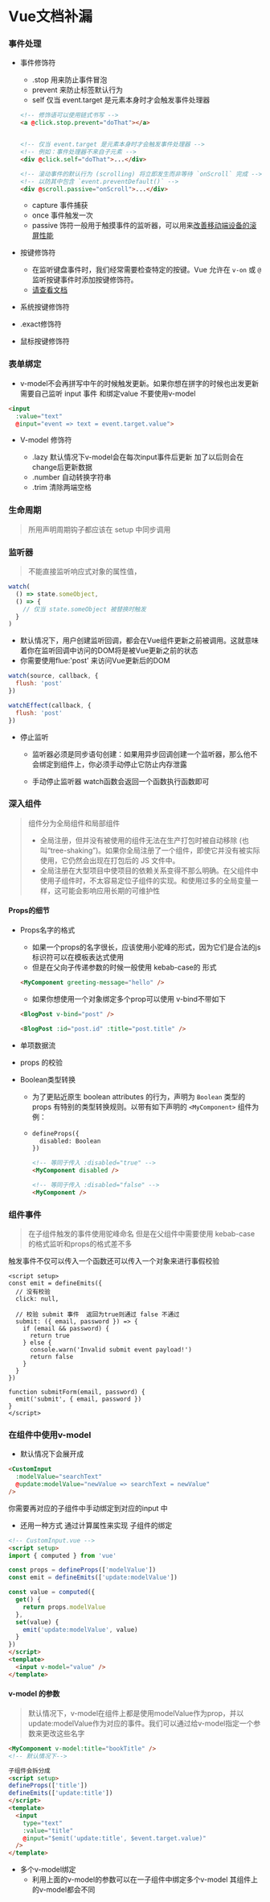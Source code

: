 # Vue文档补漏



### 事件处理

- 事件修饰符

  - .stop 用来防止事件冒泡
  - prevent 来防止标签默认行为
  - self 仅当 event.target 是元素本身时才会触发事件处理器

  ~~~html
  <!-- 修饰语可以使用链式书写 -->
  <a @click.stop.prevent="doThat"></a>
  
  
  <!-- 仅当 event.target 是元素本身时才会触发事件处理器 -->
  <!-- 例如：事件处理器不来自子元素 -->
  <div @click.self="doThat">...</div>
  
  <!-- 滚动事件的默认行为 (scrolling) 将立即发生而非等待 `onScroll` 完成 -->
  <!-- 以防其中包含 `event.preventDefault()` -->
  <div @scroll.passive="onScroll">...</div>
  ~~~

  - capture 事件捕获
  - once 事件触发一次
  - passive 饰符一般用于触摸事件的监听器，可以用来[改善移动端设备的滚屏性能](https://developer.mozilla.org/zh-CN/docs/Web/API/EventTarget/addEventListener#使用_passive_改善滚屏性能)

- 按键修饰符
  - 在监听键盘事件时，我们经常需要检查特定的按键。Vue 允许在 `v-on` 或 `@` 监听按键事件时添加按键修饰符。
  - [请查看文档](https://cn.vuejs.org/guide/essentials/event-handling.html#accessing-event-argument-in-inline-handlers)
- 系统按键修饰符
- .exact修饰符
- 鼠标按键修饰符

### 表单绑定

- v-model不会再拼写中午的时候触发更新。如果你想在拼字的时候也出发更新需要自己监听 input 事件 和绑定value 不要使用v-model

~~~html
<input
  :value="text"
  @input="event => text = event.target.value">
~~~

- V-model 修饰符

  - .lazy 默认情况下v-model会在每次input事件后更新 加了以后则会在change后更新数据
  - .number 自动转换字符串
  - .trim 清除两端空格

 ### 生命周期

> 所用声明周期钩子都应该在 setup 中同步调用

### 监听器

> 不能直接监听响应式对象的属性值，

~~~JavaScript
watch(
  () => state.someObject,
  () => {
    // 仅当 state.someObject 被替换时触发
  }
)
~~~

- 默认情况下，用户创建监听回调，都会在Vue组件更新之前被调用。这就意味着你在监听回调中访问的DOM将是被Vue更新之前的状态
- 你需要使用flue:'post' 来访问Vue更新后的DOM

~~~JavaScript
watch(source, callback, {
  flush: 'post'
})

watchEffect(callback, {
  flush: 'post'
})
~~~

- 停止监听

  - 监听器必须是同步语句创建：如果用异步回调创建一个监听器，那么他不会绑定到组件上，你必须手动停止它防止内存泄露

  - 手动停止监听器 watch函数会返回一个函数执行函数即可

### 深入组件

> 组件分为全局组件和局部组件
>
> - 全局注册，但并没有被使用的组件无法在生产打包时被自动移除 (也叫“tree-shaking”)。如果你全局注册了一个组件，即使它并没有被实际使用，它仍然会出现在打包后的 JS 文件中。
> - 全局注册在大型项目中使项目的依赖关系变得不那么明确。在父组件中使用子组件时，不太容易定位子组件的实现。和使用过多的全局变量一样，这可能会影响应用长期的可维护性

#### Props的细节

- Props名字的格式

  - 如果一个props的名字很长，应该使用小驼峰的形式，因为它们是合法的js标识符可以在模板表达式使用
  - 但是在父向子传递参数的时候一般使用  kebab-case的 形式

  ~~~html
  <MyComponent greeting-message="hello" />
  ~~~

  - 如果你想使用一个对象绑定多个prop可以使用 v-bind不带如下

  ~~~html
  <BlogPost v-bind="post" />
  
  <BlogPost :id="post.id" :title="post.title" />
  ~~~

- 单项数据流

- props 的校验  

- Boolean类型转换

  - 为了更贴近原生 boolean attributes 的行为，声明为 `Boolean` 类型的 props 有特别的类型转换规则。以带有如下声明的 `<MyComponent>` 组件为例：

  - ~~~html
    defineProps({
      disabled: Boolean
    })
    
    <!-- 等同于传入 :disabled="true" -->
    <MyComponent disabled />
    
    <!-- 等同于传入 :disabled="false" -->
    <MyComponent />
    ~~~

### 组件事件

> 在子组件触发的事件使用驼峰命名 但是在父组件中需要使用  kebab-case 的格式监听和props的格式差不多

触发事件不仅可以传入一个函数还可以传入一个对象来进行事假校验

~~~Vue
<script setup>
const emit = defineEmits({
  // 没有校验
  click: null,

  // 校验 submit 事件  返回为true则通过 false 不通过
  submit: ({ email, password }) => {
    if (email && password) {
      return true
    } else {
      console.warn('Invalid submit event payload!')
      return false
    }
  }
})

function submitForm(email, password) {
  emit('submit', { email, password })
}
</script>
~~~

### 在组件中使用v-model

 - 默认情况下会展开成

~~~html
<CustomInput
  :modelValue="searchText"
  @update:modelValue="newValue => searchText = newValue"
/>
~~~

你需要再对应的子组件中手动绑定到对应的input 中

- 还用一种方式 通过计算属性来实现 子组件的绑定

~~~html
<!-- CustomInput.vue -->
<script setup>
import { computed } from 'vue'

const props = defineProps(['modelValue'])
const emit = defineEmits(['update:modelValue'])

const value = computed({
  get() {
    return props.modelValue
  },
  set(value) {
    emit('update:modelValue', value)
  }
})
</script>
<template>
  <input v-model="value" />
</template>
~~~

#### v-model 的参数

> 默认情况下，v-model在组件上都是使用modelValue作为prop，并以update:modelValue作为对应的事件。我们可以通过给v-model指定一个参数来更改这些名字

~~~html
<MyComponent v-model:title="bookTitle" />
<!-- 默认情况下-->

子组件会拆分成
<script setup>
defineProps(['title'])
defineEmits(['update:title'])
</script>
<template>
  <input
    type="text"
    :value="title"
    @input="$emit('update:title', $event.target.value)"
  />
</template>
~~~

- 多个v-model绑定
  - 利用上面的v-model的参数可以在一子组件中绑定多个v-model 其组件上的v-model都会不同
